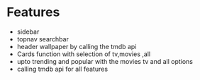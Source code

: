 # Features
- sidebar 
- topnav searchbar 
- header wallpaper by calling the tmdb api
- Cards function with selection of tv,movies ,all 
- upto trending and popular with the movies tv and all options
- calling tmdb api for all features